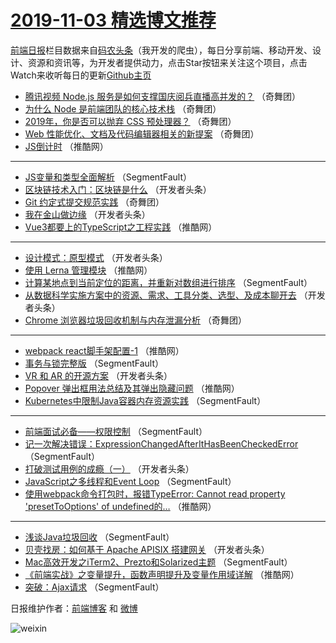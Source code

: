 # [2019-11-03 精选博文推荐](http://hao.caibaojian.com/date/2019/11/03)

[前端日报](http://caibaojian.com/c/news)栏目数据来自[码农头条](http://hao.caibaojian.com/)（我开发的爬虫），每日分享前端、移动开发、设计、资源和资讯等，为开发者提供动力，点击Star按钮来关注这个项目，点击Watch来收听每日的更新[Github主页](https://github.com/kujian/frontendDaily)
* [腾讯视频 Node.js 服务是如何支撑国庆阅兵直播高并发的？](http://hao.caibaojian.com/129463.html) （奇舞团）
* [为什么 Node 是前端团队的核心技术栈](http://hao.caibaojian.com/108416.html) （奇舞团）
* [2019年，你是否可以抛弃 CSS 预处理器？](http://hao.caibaojian.com/129447.html) （奇舞团）
* [Web 性能优化、文档及代码编辑器相关的新提案](http://hao.caibaojian.com/129648.html) （奇舞团）
* [JS倒计时](http://hao.caibaojian.com/129970.html) （推酷网）

***
* [JS变量和类型全面解析](http://hao.caibaojian.com/129945.html) （SegmentFault）
* [区块链技术入门：区块链是什么](http://hao.caibaojian.com/129959.html) （开发者头条）
* [Git 约定式提交规范实践](http://hao.caibaojian.com/129977.html) （奇舞团）
* [我在金山做边缘](http://hao.caibaojian.com/129955.html) （开发者头条）
* [Vue3都要上的TypeScript之工程实践](http://hao.caibaojian.com/129966.html) （推酷网）

***
* [设计模式：原型模式](http://hao.caibaojian.com/129956.html) （开发者头条）
* [使用 Lerna 管理模块](http://hao.caibaojian.com/129967.html) （推酷网）
* [计算某地点到当前定位的距离，并重新对数组进行排序](http://hao.caibaojian.com/129946.html) （SegmentFault）
* [从数据科学实施方案中的资源、需求、工具分类、选型、及成本聊开去](http://hao.caibaojian.com/129957.html) （开发者头条）
* [Chrome 浏览器垃圾回收机制与内存泄漏分析](http://hao.caibaojian.com/129482.html) （奇舞团）

***
* [webpack react脚手架配置-1](http://hao.caibaojian.com/129968.html) （推酷网）
* [事务与锁完整版](http://hao.caibaojian.com/129947.html) （SegmentFault）
* [VR 和 AR 的开源方案](http://hao.caibaojian.com/129958.html) （开发者头条）
* [Popover 弹出框用法总结及其弹出隐藏问题](http://hao.caibaojian.com/129969.html) （推酷网）
* [Kubernetes中限制Java容器内存资源实践](http://hao.caibaojian.com/129948.html) （SegmentFault）

***
* [前端面试必备——权限控制](http://hao.caibaojian.com/129938.html) （SegmentFault）
* [记一次解决错误：ExpressionChangedAfterItHasBeenCheckedError](http://hao.caibaojian.com/129949.html) （SegmentFault）
* [打破测试用例的成瘾（一）](http://hao.caibaojian.com/129960.html) （开发者头条）
* [JavaScript之多线程和Event Loop](http://hao.caibaojian.com/129939.html) （SegmentFault）
* [使用webpack命令打包时，报错TypeError: Cannot read property &#039;presetToOptions&#039; of undefined的&#8230;](http://hao.caibaojian.com/129971.html) （推酷网）

***
* [浅谈Java垃圾回收](http://hao.caibaojian.com/129950.html) （SegmentFault）
* [贝壳找房：如何基于 Apache APISIX 搭建网关](http://hao.caibaojian.com/129961.html) （开发者头条）
* [Mac高效开发之iTerm2、Prezto和Solarized主题](http://hao.caibaojian.com/129940.html) （SegmentFault）
* [《前端实战》之变量提升，函数声明提升及变量作用域详解](http://hao.caibaojian.com/129972.html) （推酷网）
* [突破：Ajax请求](http://hao.caibaojian.com/129951.html) （SegmentFault）

日报维护作者：[前端博客](http://caibaojian.com/) 和 [微博](http://caibaojian.com/go/weibo)

![weixin](https://user-images.githubusercontent.com/3055447/38468989-651132ac-3b80-11e8-8e6b-15122322a9d7.png)